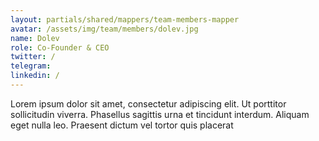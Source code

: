 ```yaml
---
layout: partials/shared/mappers/team-members-mapper
avatar: /assets/img/team/members/dolev.jpg
name: Dolev
role: Co-Founder & CEO
twitter: /
telegram:
linkedin: /
---
```


Lorem ipsum dolor sit amet, consectetur adipiscing elit. Ut porttitor sollicitudin viverra. Phasellus sagittis urna et tincidunt interdum. Aliquam eget nulla leo. Praesent dictum vel tortor quis placerat
